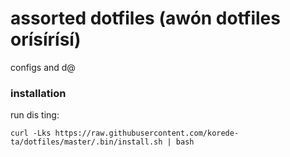 # assorted dotfiles (awón dotfiles orísírísí)
configs and d@

### installation
run dis ting:
```
curl -Lks https://raw.githubusercontent.com/korede-ta/dotfiles/master/.bin/install.sh | bash
```
